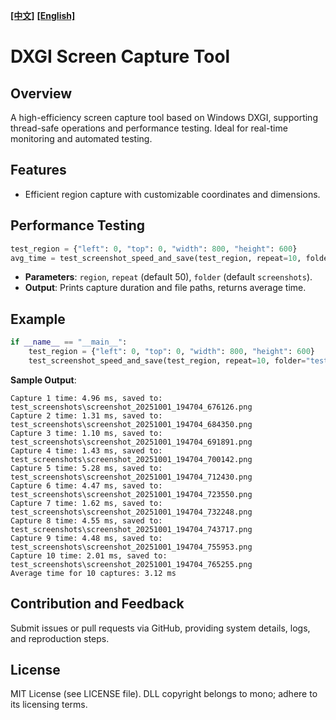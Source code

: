 **[[中文]][readme_zh]** **[[English]][readme_en]**

# DXGI Screen Capture Tool

## Overview

A high-efficiency screen capture tool based on Windows DXGI, supporting thread-safe operations and performance testing. Ideal for real-time monitoring and automated testing.

## Features

- Efficient region capture with customizable coordinates and dimensions.

## Performance Testing
```python
test_region = {"left": 0, "top": 0, "width": 800, "height": 600}
avg_time = test_screenshot_speed_and_save(test_region, repeat=10, folder="test_screenshots")
```

- **Parameters**: `region`, `repeat` (default 50), `folder` (default `screenshots`).
- **Output**: Prints capture duration and file paths, returns average time.

## Example
```python
if __name__ == "__main__":
    test_region = {"left": 0, "top": 0, "width": 800, "height": 600}
    test_screenshot_speed_and_save(test_region, repeat=10, folder="test_screenshots")
```

**Sample Output**:
```
Capture 1 time: 4.96 ms, saved to: test_screenshots\screenshot_20251001_194704_676126.png
Capture 2 time: 1.31 ms, saved to: test_screenshots\screenshot_20251001_194704_684350.png
Capture 3 time: 1.10 ms, saved to: test_screenshots\screenshot_20251001_194704_691891.png
Capture 4 time: 1.43 ms, saved to: test_screenshots\screenshot_20251001_194704_700142.png
Capture 5 time: 5.28 ms, saved to: test_screenshots\screenshot_20251001_194704_712430.png
Capture 6 time: 4.47 ms, saved to: test_screenshots\screenshot_20251001_194704_723550.png
Capture 7 time: 1.62 ms, saved to: test_screenshots\screenshot_20251001_194704_732248.png
Capture 8 time: 4.55 ms, saved to: test_screenshots\screenshot_20251001_194704_743717.png
Capture 9 time: 4.48 ms, saved to: test_screenshots\screenshot_20251001_194704_755953.png
Capture 10 time: 2.01 ms, saved to: test_screenshots\screenshot_20251001_194704_765255.png
Average time for 10 captures: 3.12 ms
```

## Contribution and Feedback

Submit issues or pull requests via GitHub, providing system details, logs, and reproduction steps.

## License

MIT License (see LICENSE file). DLL copyright belongs to mono; adhere to its licensing terms.

[readme_zh]: /docs/zh/README.md
[readme_en]: /docs/en/README.md